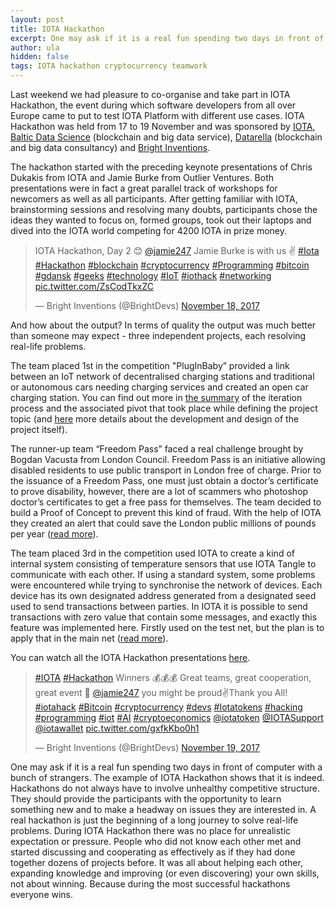 ```yaml
---
layout: post
title: IOTA Hackathon
excerpt: One may ask if it is a real fun spending two days in front of computer with a bunch of strangers. The example of IOTA Hackathon shows that it is indeed. 
author: ula
hidden: false
tags: IOTA hackathon cryptocurrency teamwork
---
```


Last weekend we had pleasure to co-organise and take part in IOTA Hackathon, the event during which software developers from all over Europe came to put to test IOTA Platform with different use cases. IOTA Hackathon was held from 17 to 19 November and was sponsored by [IOTA](https://iota.org/), [Baltic Data Science](http://balticdatascience.com/) (blockchain and big data service), [Datarella](http://datarella.com/) (blockchain and big data consultancy) and [Bright Inventions](https://twitter.com/BrightDevs). 

The hackathon started with the preceding keynote presentations of Chris Dukakis from IOTA and Jamie Burke from Outlier Ventures. Both presentations were in fact a great parallel track of workshops for newcomers as well as all participants. After getting familiar with IOTA, brainstorming sessions and resolving many doubts, participants chose the ideas they wanted to focus on, formed groups, took out their laptops and dived into the IOTA world competing for 4200 IOTA in prize money. 

<blockquote class="twitter-tweet" data-lang="en"><p lang="en" dir="ltr">IOTA Hackathon, Day 2 😊 <a href="https://twitter.com/jamie247?ref_src=twsrc%5Etfw">@jamie247</a> Jamie Burke is with us ✌ <a href="https://twitter.com/hashtag/Iota?src=hash&amp;ref_src=twsrc%5Etfw">#Iota</a> <a href="https://twitter.com/hashtag/Hackathon?src=hash&amp;ref_src=twsrc%5Etfw">#Hackathon</a> <a href="https://twitter.com/hashtag/blockchain?src=hash&amp;ref_src=twsrc%5Etfw">#blockchain</a> <a href="https://twitter.com/hashtag/cryptocurrency?src=hash&amp;ref_src=twsrc%5Etfw">#cryptocurrency</a> <a href="https://twitter.com/hashtag/Programming?src=hash&amp;ref_src=twsrc%5Etfw">#Programming</a> <a href="https://twitter.com/hashtag/bitcoin?src=hash&amp;ref_src=twsrc%5Etfw">#bitcoin</a> <a href="https://twitter.com/hashtag/gdansk?src=hash&amp;ref_src=twsrc%5Etfw">#gdansk</a> <a href="https://twitter.com/hashtag/geeks?src=hash&amp;ref_src=twsrc%5Etfw">#geeks</a> <a href="https://twitter.com/hashtag/technology?src=hash&amp;ref_src=twsrc%5Etfw">#technology</a> <a href="https://twitter.com/hashtag/IoT?src=hash&amp;ref_src=twsrc%5Etfw">#IoT</a> <a href="https://twitter.com/hashtag/iothack?src=hash&amp;ref_src=twsrc%5Etfw">#iothack</a> <a href="https://twitter.com/hashtag/networking?src=hash&amp;ref_src=twsrc%5Etfw">#networking</a> <a href="https://t.co/ZsCodTkxZC">pic.twitter.com/ZsCodTkxZC</a></p>&mdash; Bright Inventions (@BrightDevs) <a href="https://twitter.com/BrightDevs/status/931824589029761024?ref_src=twsrc%5Etfw">November 18, 2017</a></blockquote>
<script async src="https://platform.twitter.com/widgets.js" charset="utf-8"></script>

And how about the output? In terms of quality the output was much better than someone may expect - three independent projects, each resolving real-life problems. 

The team placed 1st in the competition "PlugInBaby” provided a link between an IoT network of decentralised charging stations and traditional or autonomous cars needing charging services and created an open car charging station. You can find out more in [the summary](http://datarella.com/iota-hackathon-open-car-charging-network-part-1/) of the iteration process and the associated pivot that took place while defining the project topic (and [here](http://datarella.com/iota-hackathon-open-car-charging-network-part-2/) more details about the development and design of the project itself).

The runner-up team “Freedom Pass” faced a real challenge brought by Bogdan Vacusta from London Council. Freedom Pass is an initiative allowing disabled residents to use public transport in London free of charge. Prior to the issuance of a Freedom Pass, one must just obtain a doctor’s certificate to prove disability, however, there are a lot of scammers who photoshop doctor’s certificates to get a free pass for themselves. The team decided to build a Proof of Concept to prevent this kind of fraud. With the help of IOTA they created an alert that could save the London public millions of pounds per year ([read more](http://datarella.com/iota-hackathon-lessons-learned-fraud-detection-part-1/)).

The team placed 3rd in the competition used IOTA to create a kind of internal system consisting of  temperature sensors that use IOTA Tangle to communicate with each other. If using a standard system, some problems were encountered while trying to synchronise the network of devices. Each device has its own designated address generated from a designated seed used to send transactions between parties. In IOTA it is possible to send transactions with zero value that contain some messages, and exactly this feature was implemented here. Firstly used on the test net, but the plan is to apply that in the main net ([read more](https://steemit.com/blockchain/@quantumdamage/iota-hack-gdansk-and-my-application-created-during-it-iota-sensors)).

You can watch all the IOTA Hackathon presentations [here](https://www.youtube.com/watch?v=klJY-v3ureU). 

<blockquote class="twitter-tweet" data-lang="en"><p lang="en" dir="ltr"><a href="https://twitter.com/hashtag/IOTA?src=hash&amp;ref_src=twsrc%5Etfw">#IOTA</a> <a href="https://twitter.com/hashtag/Hackathon?src=hash&amp;ref_src=twsrc%5Etfw">#Hackathon</a> Winners 💰💰💰 Great teams, great cooperation, great event 👏 <a href="https://twitter.com/jamie247?ref_src=twsrc%5Etfw">@jamie247</a> you might be proud✌️Thank you All! <a href="https://twitter.com/hashtag/iotahack?src=hash&amp;ref_src=twsrc%5Etfw">#iotahack</a> <a href="https://twitter.com/hashtag/Bitcoin?src=hash&amp;ref_src=twsrc%5Etfw">#Bitcoin</a> <a href="https://twitter.com/hashtag/cryptocurrency?src=hash&amp;ref_src=twsrc%5Etfw">#cryptocurrency</a> <a href="https://twitter.com/hashtag/devs?src=hash&amp;ref_src=twsrc%5Etfw">#devs</a> <a href="https://twitter.com/hashtag/Iotatokens?src=hash&amp;ref_src=twsrc%5Etfw">#Iotatokens</a> <a href="https://twitter.com/hashtag/hacking?src=hash&amp;ref_src=twsrc%5Etfw">#hacking</a> <a href="https://twitter.com/hashtag/programming?src=hash&amp;ref_src=twsrc%5Etfw">#programming</a> <a href="https://twitter.com/hashtag/iot?src=hash&amp;ref_src=twsrc%5Etfw">#iot</a> <a href="https://twitter.com/hashtag/AI?src=hash&amp;ref_src=twsrc%5Etfw">#AI</a> <a href="https://twitter.com/hashtag/cryptoeconomics?src=hash&amp;ref_src=twsrc%5Etfw">#cryptoeconomics</a> <a href="https://twitter.com/iotatoken?ref_src=twsrc%5Etfw">@iotatoken</a> <a href="https://twitter.com/IOTASupport?ref_src=twsrc%5Etfw">@IOTASupport</a> <a href="https://twitter.com/iotawallet?ref_src=twsrc%5Etfw">@iotawallet</a> <a href="https://t.co/gxfkKbo0h1">pic.twitter.com/gxfkKbo0h1</a></p>&mdash; Bright Inventions (@BrightDevs) <a href="https://twitter.com/BrightDevs/status/932298740362305536?ref_src=twsrc%5Etfw">November 19, 2017</a></blockquote>
<script async src="https://platform.twitter.com/widgets.js" charset="utf-8"></script>

One may ask if it is a real fun spending two days in front of computer with a bunch of strangers. The example of IOTA Hackathon shows that it is indeed. Hackathons do not always have to involve unhealthy competitive structure. They should provide the participants with the opportunity to learn something new and to make a headway on issues they are interested in. A real hackathon is just the beginning of a long journey to solve real-life problems. During IOTA Hackathon there was no place for unrealistic expectation or pressure. People who did not know each other met and started discussing and cooperating as effectively as if they had done together dozens of projects before. It was all about helping each other, expanding knowledge and improving (or even discovering) your own skills, not about winning. Because during the most successful hackathons everyone wins. 
